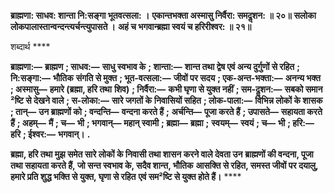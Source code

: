 **ब्राह्मणा: साधव: शान्ता नि:सङ्गा भूतवत्सला: ।** **एकान्तभक्ता अस्मासु निर्वैरा: समदॢशन: ॥ २०॥** **सलोका लोकपालास्तान्वन्दन्त्यर्चन्त्युपासते ।** **अहं च भगवान्ब्रह्मा स्वयं च हरिरीश्वर: ॥ २१॥** 

शब्दार्थ **** 

**ब्राह्मणा:—** **ब्राह्मण** **; साधव:—** **साधु स्वभाव के** **; शान्ता:—** **शान्त तथा द्वेष एवं अन्य दुर्गुणों से रहित** **; नि:सङ्गा:—** **भौतिक** **संगति से मुक्त** **; भूत-वत्सला:—** **जीवों पर सदय** **; एक-अन्त-भक्ता:—** **अनन्य भक्त** **; अस्मासु—** **हमारे (ब्रह्मा, हरि तथा** **शिव)** **; निर्वैरा:—** **कभी घृणा से युक्त नहीं** **; सम-दॢशन:—** **सबको समान ²ष्टि से देखने वाले** **; स-लोका:—** **सारे जगतों के** **निवासियों सहित** **; लोक-पाला:—** **विभिन्न लोकों के शासक** **; तान्—** **उन ब्राह्मणों को** **; वन्दन्ति—** **वन्दना करते हैं** **;** **अर्चन्ति—** **पूजा करते हैं** **; उपासते—** **सहायता करते हैं** **; अहम्—** **मैं** **; च—** **भी** **; भगवान्—** **महान् स्वामी** **; ब्रह्मा—** **ब्रह्मा** **;** **स्वयम्—** **स्वयं** **; च—** **भी** **; हरि:—** **हरि** **; ईश्वर:—** **भगवान्।** **.** 

**ब्रह्मा, हरि तथा मुझ समेत सारे लोकों के निवासी तथा शासन करने वाले देवता उन** **ब्राह्मणों की वन्दना, पूजा तथा सहायता करते हैं, जो सन्त स्वभाव के, सदैव शान्त, भौतिक** **आसक्ति से रहित, समस्त जीवों पर दयालु, हमारे प्रति शुद्ध भक्ति से युक्त, घृणा से रहित** **एवं सम²ष्टि से युक्त होते हैं।** **** 